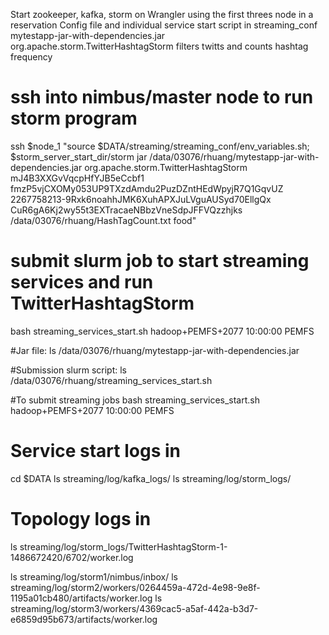 Start zookeeper, kafka, storm on Wrangler using the first threes node in a reservation
Config file and individual service start script in streaming_conf
mytestapp-jar-with-dependencies.jar org.apache.storm.TwitterHashtagStorm filters twitts and counts hashtag frequency

# ssh into nimbus/master node to run storm program
ssh \$node_1 "source \$DATA/streaming/streaming_conf/env_variables.sh; \$storm_server_start_dir/storm jar /data/03076/rhuang/mytestapp-jar-with-dependencies.jar org.apache.storm.TwitterHashtagStorm  mJ4B3XXGvVqcpHfYJB5eCcbf1 fmzP5vjCXOMy053UP9TXzdAmdu2PuzDZntHEdWpyjR7Q1GqvUZ 2267758213-9Rxk6noahhJMK6XuhAPXJuLVguAUSyd70EllgQx CuR6gA6Kj2wy55t3EXTracaeNBbzVneSdpJFFVQzzhjks /data/03076/rhuang/HashTagCount.txt food"

# submit slurm job to start streaming services and run TwitterHashtagStorm
bash streaming_services_start.sh hadoop+PEMFS+2077  10:00:00 PEMFS


#Jar file:
ls /data/03076/rhuang/mytestapp-jar-with-dependencies.jar

#Submission slurm script:
ls /data/03076/rhuang/streaming_services_start.sh

#To submit streaming jobs
bash streaming_services_start.sh hadoop+PEMFS+2077  10:00:00 PEMFS
 



# Service start logs in
cd $DATA
ls streaming/log/kafka_logs/
ls streaming/log/storm_logs/
 
 
# Topology logs in
ls streaming/log/storm_logs/TwitterHashtagStorm-1-1486672420/6702/worker.log
 
ls streaming/log/storm1/nimbus/inbox/
ls streaming/log/storm2/workers/0264459a-472d-4e98-9e8f-1195a01cb480/artifacts/worker.log
ls streaming/log/storm3/workers/4369cac5-a5af-442a-b3d7-e6859d95b673/artifacts/worker.log
